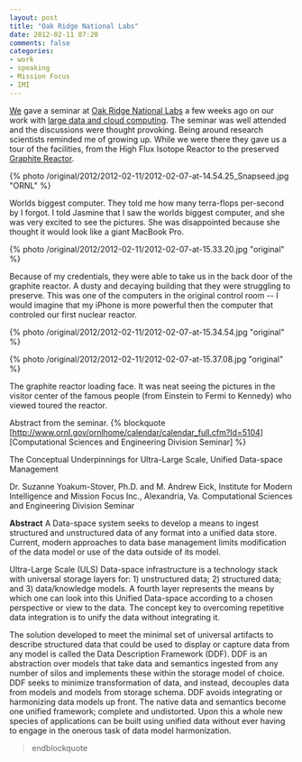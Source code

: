 ```yaml
---
layout: post
title: "Oak Ridge National Labs"
date: 2012-02-11 07:20
comments: false
categories: 
- work
- speaking
- Mission Focus
- IMI
---
```

[We](http://imintel.org) gave a seminar at [Oak Ridge National Labs](http://ornl.gov) a few weeks ago on our work with [large data and cloud computing](http://www.ornl.gov/ornlhome/calendar/calendar_full.cfm?Id=5104).  The seminar was well attended and the discussions were thought provoking.  Being around research scientists reminded me of growing up.  While we were there they gave us a tour of the facilities, from the High Flux Isotope Reactor to the preserved [Graphite Reactor](http://www.ornl.gov/info/news/cco/graphite.shtml).

{% photo /original/2012/2012-02-11/2012-02-07-at-14.54.25_Snapseed.jpg "ORNL" %}

Worlds biggest computer.  They told me how many terra-flops per-second by I forgot.  I told Jasmine that I saw the worlds biggest computer, and she was very excited to see the pictures.  She was disappointed because she thought it would look like a giant MacBook Pro.

{% photo /original/2012/2012-02-11/2012-02-07-at-15.33.20.jpg "original" %}

Because of my credentials, they were able to take us in the back door of the graphite reactor.  A dusty and decaying building that they were struggling to preserve.  This was one of the computers in the original control room -- I would imagine that my iPhone is more powerful then the computer that controled our first nuclear reactor.

{% photo /original/2012/2012-02-11/2012-02-07-at-15.34.54.jpg "original" %}

{% photo /original/2012/2012-02-11/2012-02-07-at-15.37.08.jpg "original" %}

The graphite reactor loading face.  It was neat seeing the pictures in the visitor center of the famous people (from Einstein to Fermi to Kennedy) who viewed toured the reactor.

Abstract from the seminar.
{% blockquote  [http://www.ornl.gov/ornlhome/calendar/calendar_full.cfm?Id=5104] [Computational Sciences and Engineering Division Seminar] %}

The Conceptual Underpinnings for Ultra-Large Scale, Unified Data-space Management

Dr. Suzanne Yoakum-Stover, Ph.D. and M. Andrew Eick, Institute for Modern Intelligence and Mission Focus Inc., Alexandria, Va.
Computational Sciences and Engineering Division Seminar

**Abstract**
A Data-space system seeks to develop a means to ingest structured and unstructured data of any format into a unified data store. Current, modern approaches to data base management limits modification of the data model or use of the data outside of its model.

Ultra-Large Scale (ULS) Data-space infrastructure is a technology stack with universal storage layers for: 1) unstructured data; 2) structured data; and 3) data/knowledge models. A fourth layer represents the means by which one can look into this Unified Data-space according to a chosen perspective or view to the data. The concept key to overcoming repetitive data integration is to unify the data without integrating it.

The solution developed to meet the minimal set of universal artifacts to describe structured data that could be used to display or capture data from any model is called the Data Description Framework (DDF). DDF is an abstraction over models that take data and semantics ingested from any number of silos and implements these within the storage model of choice. DDF seeks to minimize transformation of data, and instead, decouples data from models and models from storage schema. DDF avoids integrating or harmonizing data models up front. The native data and semantics become one unified framework; complete and undistorted. Upon this a whole new species of applications can be built using unified data without ever having to engage in the onerous task of data model harmonization.
> endblockquote
